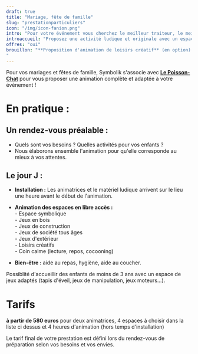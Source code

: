 ```yaml
---
draft: true
title: "Mariage, fête de famille"
slug: "prestationparticuliers"
icon: "/img/icon-fanion.png"
intro: "Pour votre événement vous cherchez le meilleur traiteur, le meilleur DJ, la salle de vos rêves...<br>Mais avez-vous pensé aux enfants ?<br>"
introaccueil: "Proposez une activité ludique et originale avec un espace symbolique."
offres: "oui"
brouillon: "**Proposition d'animation de loisirs créatif** (en option) **:** en rapport avec le thème, création d'accessoires de déguisement et/ou de décor que les enfant peuvent intégrer dans l'espace de jeu symbolique. Les créations sont à ramener à la maison pour prolonger le jeu.<br>
"
---
```

Pour vos mariages et fêtes de famille, Symbolik s'associe avec [**Le Poisson-Chat**](https://www.le-poisson-chat.com) pour vous proposer une animation complète et adaptée à votre événement !

# En pratique :

## Un rendez-vous préalable :
- Quels sont vos besoins ? Quelles activités pour vos enfants ?   
- Nous élaborons ensemble l'animation pour qu'elle corresponde au mieux à vos attentes.

## Le jour J :

 - **Installation :** Les animatrices et le matériel ludique arrivent sur le lieu une heure avant le début de l'animation.

 - **Animation des espaces en libre accès :**  
        - Espace symbolique  
        - Jeux en bois  
        - Jeux de construction  
        - Jeux de société tous âges  
        - Jeux d'extérieur  
        - Loisirs créatifs  
        - Coin calme (lecture, repos, cocooning)  


 - **Bien-être :** aide au repas, hygiène, aide au coucher.

Possiblité d'accueillir des enfants de moins de 3 ans avec un espace de jeux adaptés (tapis d'éveil, jeux de manipulation, jeux moteurs...).

# Tarifs

**à partir de 580 euros** pour deux animatrices, 4 espaces à choisir dans la liste ci dessus et 4 heures d'animation (hors temps d'installation)

Le tarif final de votre prestation est défini lors du rendez-vous de préparation selon vos besoins et vos envies.

